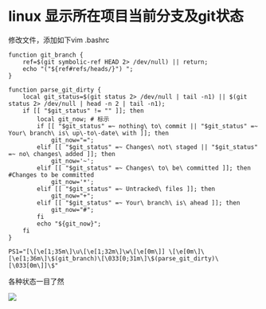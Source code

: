 # linux 显示所在项目当前分支及git状态

修改文件，添加如下vim .bashrc

    function git_branch {
        ref=$(git symbolic-ref HEAD 2> /dev/null) || return;
        echo "("${ref#refs/heads/}") ";
    }

    function parse_git_dirty {
        local git_status=$(git status 2> /dev/null | tail -n1) || $(git status 2> /dev/null | head -n 2 | tail -n1);
        if [[ "$git_status" != "" ]]; then
            local git_now; # 标示
            if [[ "$git_status" =~ nothing\ to\ commit || "$git_status" =~  Your\ branch\ is\ up\-to\-date\ with ]]; then
                git_now="=";
            elif [[ "$git_status" =~ Changes\ not\ staged || "$git_status" =~ no\ changes\ added ]]; then
                git_now='~';
            elif [[ "$git_status" =~ Changes\ to\ be\ committed ]]; then #Changes to be committed
                git_now='*';
            elif [[ "$git_status" =~ Untracked\ files ]]; then
                git_now="+";
            elif [[ "$git_status" =~ Your\ branch\ is\ ahead ]]; then
                git_now="#";
            fi
            echo "${git_now}";
        fi
    }

    PS1="[\[\e[1;35m\]\u\[\e[1;32m\]\w\[\e[0m\]] \[\e[0m\]\[\e[1;36m\]\$(git_branch)\[\033[0;31m\]\$(parse_git_dirty)\[\033[0m\]]\$"

各种状态一目了然 

![](http://biang.io/biangpic/blog/838a2193c61dc8afac0fea01ba8d2534.jpg)
